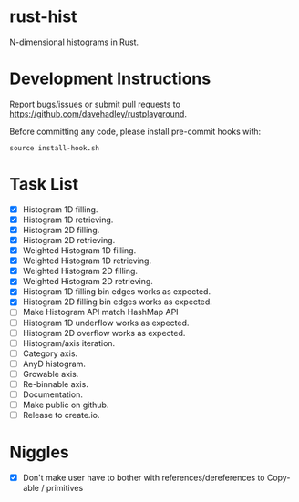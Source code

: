 # rust-hist

N-dimensional histograms in Rust.

# Development Instructions

Report bugs/issues or submit pull requests to <https://github.com/davehadley/rustplayground>.

Before committing any code, please install pre-commit hooks with:
```
source install-hook.sh
```

# Task List

- [x] Histogram 1D filling.
- [x] Histogram 1D retrieving.
- [x] Histogram 2D filling.
- [x] Histogram 2D retrieving.
- [x] Weighted Histogram 1D filling.
- [x] Weighted Histogram 1D retrieving.
- [x] Weighted Histogram 2D filling.
- [x] Weighted Histogram 2D retrieving.
- [x] Histogram 1D filling bin edges works as expected.
- [x] Histogram 2D filling bin edges works as expected.
- [ ] Make Histogram API match HashMap API
- [ ] Histogram 1D underflow works as expected.
- [ ] Histogram 2D overflow works as expected.
- [ ] Histogram/axis iteration.
- [ ] Category axis.
- [ ] AnyD histogram.
- [ ] Growable axis.
- [ ] Re-binnable axis.
- [ ] Documentation.
- [ ] Make public on github.
- [ ] Release to create.io.

# Niggles

- [x] Don't make user have to bother with references/dereferences to Copy-able / primitives